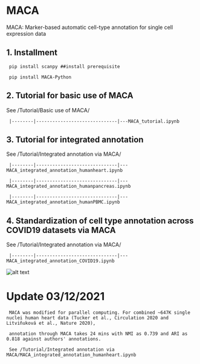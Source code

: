 # MACA
MACA: Marker-based automatic cell-type annotation for single cell expression data

## 1. Installment
     
     pip install scanpy ##install prerequisite 
     
     pip install MACA-Python

## 2. Tutorial for basic use of MACA
See /Tutorial/Basic use of MACA/

     |--------|------------------------------|---MACA_tutorial.ipynb
     
## 3. Tutorial for integrated annotation
See /Tutorial/Integrated annotation via MACA/

     |--------|------------------------------|---MACA_integrated_annotation_humanheart.ipynb

     |--------|------------------------------|---MACA_integrated_annotation_humanpancreas.ipynb
    
     |--------|------------------------------|---MACA_integrated_annotation_humanPBMC.ipynb
     
## 4. Standardization of cell type annotation across COVID19 datasets via MACA

See /Tutorial/Integrated annotation via MACA/

     |--------|------------------------------|---MACA_integrated_annotation_COVID19.ipynb

![alt text](https://github.com/ImXman/MACA/blob/master/Tutorial/Integrated%20annotation%20via%20MACA/Figure%201.jpg?raw=true)
    

# Update 03/12/2021

     MACA was modified for parallel computing. For combined ~647K single nuclei human heart data (Tucker et al., Circulation 2020 and Litviňuková et al., Nature 2020), 
     
     annotation through MACA takes 24 mins with NMI as 0.739 and ARI as 0.818 against authors' annotations. 
     
     See /Tutorial/Integrated annotation via MACA/MACA_integrated_annotation_humanheart.ipynb
